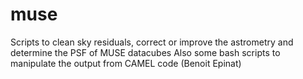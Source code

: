 # muse
Scripts to clean sky residuals, correct or improve the astrometry and determine the PSF of MUSE datacubes
Also some bash scripts to manipulate the output from CAMEL code (Benoit Epinat)
